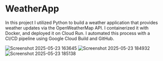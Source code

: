 # WeatherApp
In this project I utilized Python to build a weather application that provides weather updates via the OpenWeatherMap API. I containerized it with Docker, and deployed it on Cloud Run. I automated this process with a CI/CD pipeline using Google Cloud Build and GitHub.

![Screenshot 2025-05-23 163645](https://github.com/user-attachments/assets/31c80b45-3566-4635-88e9-d90974f6b84f)
![Screenshot 2025-05-23 184932](https://github.com/user-attachments/assets/ff2b7600-5e88-4368-bf8e-cba2b0948f4c)
![Screenshot 2025-05-23 185138](https://github.com/user-attachments/assets/693c5a5d-8877-4688-8be0-2691de0c4f0b)
